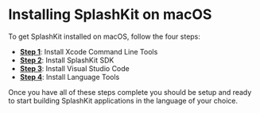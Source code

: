 # Installing SplashKit on macOS

To get SplashKit installed on macOS, follow the four steps:

- **[Step 1](/guides/installation/mac/step1)**: Install Xcode Command Line Tools
- **[Step 2](/guides/installation/mac/step2)**: Install SplashKit SDK
- **[Step 3](/guides/installation/mac/step3)**: Install Visual Studio Code
- **[Step 4](/guides/installation/mac/step4)**: Install Language Tools

Once you have all of these steps complete you should be setup and ready to
start building SplashKit applications in the language of your choice.
